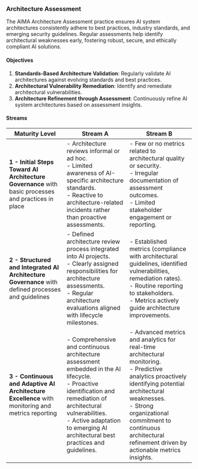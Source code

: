 ### Architecture Assessment

The AIMA Architecture Assessment practice ensures AI system architectures consistently adhere to best practices, industry standards, and emerging security guidelines. Regular assessments help identify architectural weaknesses early, fostering robust, secure, and ethically compliant AI solutions.

#### Objectives

1. **Standards-Based Architecture Validation**: Regularly validate AI architectures against evolving standards and best practices.
2. **Architectural Vulnerability Remediation**: Identify and remediate architectural vulnerabilities.
3. **Architecture Refinement through Assessment**: Continuously refine AI system architectures based on assessment insights.


#### Streams
| Maturity Level                                                                                      | Stream A                                                                                                                                                                                                                                                | Stream B                                                                                                                                                                                                                                                                           |
|-----------------------------------------------------------------------------------------------------|---------------------------------------------------------------------------------------------------------------------------------------------------------------------------------------------------------------------------------------------------------|------------------------------------------------------------------------------------------------------------------------------------------------------------------------------------------------------------------------------------------------------------------------------------|
| **1 - Initial Steps Toward AI Architecture Governance** with basic processes and practices in place | - Architecture reviews informal or ad hoc.<br>- Limited awareness of AI-specific architecture standards.<br>- Reactive to architecture-related incidents rather than proactive assessments.                                                             | - Few or no metrics related to architectural quality or security.<br>- Irregular documentation of assessment outcomes.<br>- Limited stakeholder engagement or reporting.                                                                                                           |
| **2 - Structured and Integrated AI Architecture Governance** with defined processes and guidelines  | - Defined architecture review process integrated into AI projects.<br>- Clearly assigned responsibilities for architecture assessments.<br>- Regular architecture evaluations aligned with lifecycle milestones.                                        | - Established metrics (compliance with architectural guidelines, identified vulnerabilities, remediation rates).<br>- Routine reporting to stakeholders.<br>- Metrics actively guide architecture improvements.                                                                    |
| **3 - Continuous and Adaptive AI Architecture Excellence** with monitoring and metrics reporting    | - Comprehensive and continuous architecture assessment embedded in the AI lifecycle.<br>- Proactive identification and remediation of architectural vulnerabilities.<br>- Active adaptation to emerging AI architectural best practices and guidelines. | - Advanced metrics and analytics for real-time architectural monitoring.<br>- Predictive analytics proactively identifying potential architectural weaknesses.<br>- Strong organizational commitment to continuous architectural refinement driven by actionable metrics insights. |
